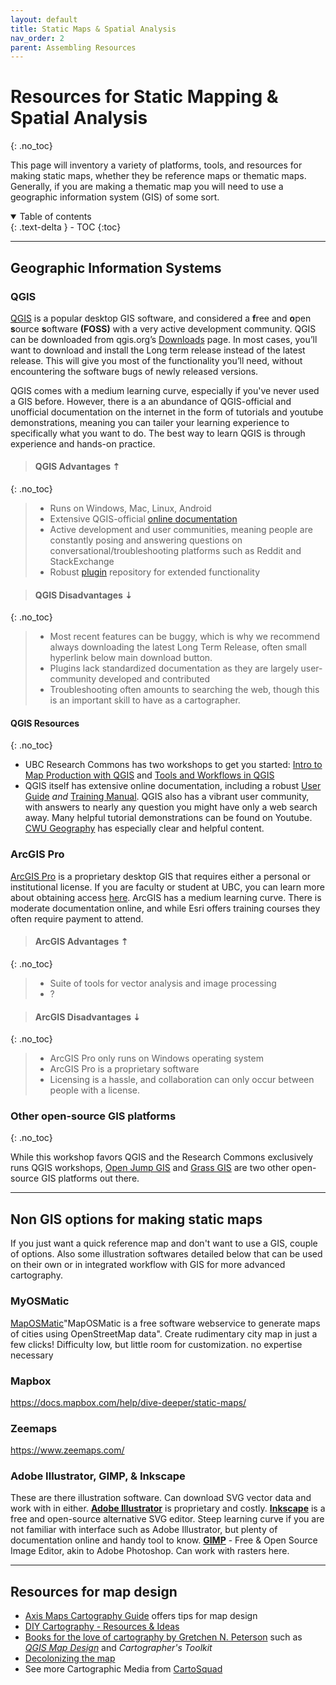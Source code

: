 ```yaml
---
layout: default
title: Static Maps & Spatial Analysis
nav_order: 2
parent: Assembling Resources
---
```

# Resources for Static Mapping & Spatial Analysis
{: .no_toc}

This page will inventory a variety of platforms, tools, and resources for making static maps, whether they be reference maps or thematic maps. Generally, if you are making a thematic map you will need to use a geographic information system (GIS) of some sort. 

<!-- At a glance, 
- what it is; useful for xyz
- advantages and disadvantages 
- difficulty/learning curve
- access/ open source or proprietary 
for all, give 
- examples (more than in determine output section?)

Resources
- links to download tool
- links to task specific plugins
- links to tutorials and demos  -->

<details open markdown="block">
  <summary>
    Table of contents
  </summary>
  {: .text-delta }
 - TOC
{:toc}
</details>

----

## Geographic Information Systems

### QGIS
[QGIS](https://qgis.org/) is a popular desktop GIS software, and considered a **f**ree and **o**pen **s**ource **s**oftware **(FOSS)** with a very active development community. QGIS can be downloaded from qgis.org’s [Downloads](https://qgis.org/download/) page. In most cases, you’ll want to download and install the Long term release instead of the latest release. This will give you most of the functionality you’ll need, without encountering the software bugs of newly released versions.

QGIS comes with a medium learning curve, especially if you've never used a GIS before. However, there is a an abundance of QGIS-official and unofficial documentation on the internet in the form of tutorials and youtube demonstrations, meaning you can tailer your learning experience to specifically what you want to do. The best way to learn QGIS is through experience and hands-on practice.

> #### QGIS Advantages  ⇡
{: .no_toc}
> - Runs on Windows, Mac, Linux, Android
> - Extensive QGIS-official [online documentation](https://docs.qgis.org/3.28/en/docs/training_manual/index.html)
> - Active development and user communities, meaning people are constantly posing and answering questions on conversational/troubleshooting platforms such as Reddit and StackExchange 
> - Robust [plugin](https://plugins.qgis.org/) repository for extended functionality

> #### QGIS Disadvantages ⇣
{: .no_toc}
> - Most recent features can be buggy, which is why we recommend always downloading the latest Long Term Release, often small hyperlink below main download button. 
> - Plugins lack standardized documentation as they are largely user-community developed and contributed
> - Troubleshooting often amounts to searching the web, though this is an important skill to have as a cartographer. 


#### QGIS Resources 
{: .no_toc}
- UBC Research Commons has two workshops to get you started: [Intro to Map Production with QGIS](https://ubc-library-rc.github.io/gis-intro-qgis/) and [Tools and Workflows in QGIS](https://ubc-library-rc.github.io/gis-tools-workflows/)
- QGIS itself has extensive online documentation, including a robust [User Guide](https://docs.qgis.org/3.34/en/docs/user_manual/index.html#) *and* [Training Manual](https://docs.qgis.org/3.34/en/docs/training_manual/index.html). QGIS also has a vibrant user community, with answers to nearly any question you might have only a web search away. Many helpful tutorial demonstrations can be found on Youtube. [CWU Geography](https://www.youtube.com/@cwugeography3290) has especially clear and helpful content. 
<!-- - [making a heatmap in QGIS](https://www.qgistutorials.com/en/docs/3/creating_heatmaps.html) -->

### ArcGIS Pro 
[ArcGIS Pro](https://www.esri.com/en-us/arcgis/products/arcgis-pro/overview) is a proprietary desktop GIS that requires either a personal or institutional license. If you are faculty or student at UBC, you can learn more about obtaining access [here](https://gis.ubc.ca/software/#:~:text=FOR%20STUDENT%20PERSONAL%20COMPUTERS&text=This%20%2420%20license%20includes%20ArcGIS,reduced%20cost%20is%20also%20available.&text=This%20is%20a%20non%2Drefundable,installed%20on%20personal%20computers%20only.). ArcGIS has a medium learning curve. There is moderate documentation online, and while Esri offers training courses they often require payment to attend. 


> #### ArcGIS Advantages  ⇡
{: .no_toc}
> - Suite of tools for vector analysis and image processing
> - ?

> #### ArcGIS Disadvantages ⇣
{: .no_toc}
> - ArcGIS Pro only runs on Windows operating system 
> - ArcGIS Pro is a proprietary software
> - Licensing is a hassle, and collaboration can only occur between people with a license. 


### Other open-source GIS platforms
{: .no_toc}

While this workshop favors QGIS and the Research Commons exclusively runs QGIS workshops, [Open Jump GIS](https://www.openjump.org/) and [Grass GIS](https://grass.osgeo.org/) are two other open-source GIS platforms out there. 


----


## Non GIS options for making static maps
If you just want a quick reference map and don't want to use a GIS, couple of options. Also some illustration softwares detailed below that can be used on their own or in integrated workflow with GIS for more advanced cartography. 

### MyOSMatic
[MapOSMatic](https://print.get-map.org/)"MapOSMatic is a free software webservice to generate maps of cities using OpenStreetMap data". Create rudimentary city map in just a few clicks! Difficulty low, but little room for customization.
no expertise necessary

### Mapbox
https://docs.mapbox.com/help/dive-deeper/static-maps/

### Zeemaps
https://www.zeemaps.com/

<!-- ### Google Maps Platform
https://developers.google.com/maps -->

### Adobe Illustrator, GIMP, & Inkscape
These are there illustration software. 
Can download SVG vector data and work with in either. **[Adobe Illustrator](https://www.adobe.com/ca/products/illustrator.html)** is proprietary and costly. **[Inkscape](https://inkscape.org/release/inkscape-1.2.2/)** is a free and open-source alternative SVG editor. Steep learning curve if you are not familiar with interface such as Adobe Illustrator, but plenty of documentation online and handy tool to know. **[GIMP](https://www.gimp.org/)** - Free & Open Source Image Editor, akin to Adobe Photoshop. Can work with rasters here. 

----
## Resources for map design
- [Axis Maps Cartography Guide](https://www.axismaps.com/guide) offers tips for map design
- [DIY Cartography - Resources & Ideas](https://makingmaps.net/)
- [Books for the love of cartography by Gretchen N. Peterson](https://www.gretchenpeterson.com/) such as *[QGIS Map Design](https://locatepress.com/book/qmd2)* and *Cartographer's Toolkit*
- [Decolonizing the map](https://press.uchicago.edu/ucp/books/book/chicago/D/bo25338607.html)
- See more Cartographic Media from [CartoSquad](https://cartosquad.com/media.html)